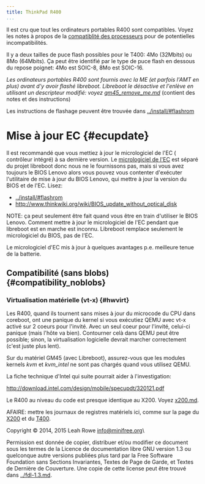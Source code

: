 ```yaml
---
title: ThinkPad R400 
...
```


Il est cru que tout les ordinateurs portables R400 sont compatibles.
Voyez les notes à propos de la [compatiblité des processeurs](../install/r400_external.html#cpu_compatibility) pour de potentielles incompatibilités.

Il y a deux tailles de puce flash possibles pour le T400: 4Mo (32Mbits)
ou 8Mo (64Mbits). Ça peut être identifié par le type de puce flash en
dessous du repose poignet: 4Mo est SOIC-8, 8Mo est SOIC-16.

*Les ordinateurs portables R400 sont fournis avec la ME (et parfois l'AMT en
plus) avant d'y avoir flashé libreboot. Libreboot le désactive et 
l'enlève en utilisant un descripteur modifié: voyez [gm45\_remove\_me.md](gm45_remove_me.md)*
(contient des notes et des instructions)

Les instructions de flashage peuvent être trouvée dans
[../install/\#flashrom](../install/#flashrom)


Mise à jour EC {#ecupdate}
=========
Il est recommandé que vous mettiez à jour le micrologiciel de l'EC (
contrôleur intégré) à sa dernière version.
Le [micrologiciel de l'EC](../../faq.md#ec-embedded-controller-firmware)
est séparé du projet libreboot donc nous ne le fournissons pas, mais si
vous avez toujours le BIOS Lenovo alors vous pouvez vous contenter d'exécuter
l'utilitaire de mise à jour du BIOS Lenovo, qui mettre à jour la
version du BIOS et de l'EC. Lisez:

-   [../install/#flashrom](../install/#flashrom)
-   <http://www.thinkwiki.org/wiki/BIOS_update_without_optical_disk>

NOTE: ça peut seulement être fait quand vous être en train d'utiliser le
BIOS Lenovo. Comment mettre à jour le micrologiciel de l'EC pendant
que libreboot est en marche est inconnu.
Libreboot remplace seulement le micrologiciel du BIOS, pas de l'EC.

Le micrologiciel d'EC mis à jour à quelques avantages p.e. meilleure
tenue de la batterie.


Compatibilité (sans blobs) {#compatibility_noblobs}
-----------------------------

### Virtualisation matérielle (vt-x) {#hwvirt}

Les R400, quand ils tournent sans mises à jour du microcode du CPU
dans coreboot, ont une panique du kernel si vous exécutiez QEMU avec vt-x activé
sur 2 coeurs pour l'invité.
Avec un seul coeur pour l'invité, celui-ci panique (mais l'hôte va bien).
Contourner celà dans QEMU peut être possible; sinon, la virtualisation
logicielle devrait marcher correctement (c'est juste plus lent).

Sur du matériel GM45 (avec Libreboot), assurez-vous que les modules kernels *kvm* 
et *kvm\_intel* ne sont pas chargés quand vous utilisez QEMU.

La fiche technique d'Intel qui suite pourrait aider à l'investigation:

<http://download.intel.com/design/mobile/specupdt/320121.pdf>

Le R400 au niveau du code est presque identique au X200.
Voyez [x200.md](x200.md).

AFAIRE: mettre les journaux de registres matériels ici, comme sur la page du [X200](x200.md) et du [T400](t400.md).

Copyright © 2014, 2015 Leah Rowe <info@minifree.org>\

Permission est donnée de copier, distribuer et/ou modifier ce document
sous les termes de la Licence de documentation libre GNU version 1.3 ou
quelconque autre versions publiées plus tard par la Free Software Foundation
sans Sections Invariantes,  Textes de Page de Garde, et Textes de Dernière de Couverture.
Une copie de cette license peut être trouvé dans [../fdl-1.3.md](fdl-1.3.md).
